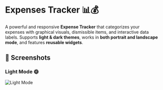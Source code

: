 # Expenses Tracker 📊💰

A powerful and responsive **Expense Tracker** that categorizes your expenses with graphical visuals, dismissible items, and interactive data labels. Supports **light & dark themes**, works in **both portrait and landscape mode**, and features **reusable widgets**.

## 📸 Screenshots
### Light Mode 🌞
![Light Mode](assets/images/main_screen.png)
